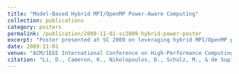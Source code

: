 ```yaml
---
title: "Model-Based Hybrid MPI/OpenMP Power-Aware Computing"
collection: publications
category: posters
permalink: /publication/2009-11-01-sc2009-hybrid-power-poster
excerpt: "Poster presented at SC 2009 on leveraging hybrid MPI/OpenMP programming for power-aware high-performance computing through model-based approaches."
date: 2009-11-01
venue: "ACM/IEEE International Conference on High-Performance Computing, Networking, Storage, and Analysis (SC) Poster Session"
citation: "Li, D., Cameron, K., Nikolopoulos, D., Schulz, M., & de Supinski, B. (2009). Model-Based Hybrid MPI/OpenMP Power-Aware Computing. Poster presented at *ACM/IEEE Supercomputing 2009 (SC)*, November."
---
```

